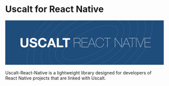 # **Uscalt** for React Native

![](./assets/URN_banner.png)

Uscalt-React-Native is a lightweight library designed for developers of React Native projects that are linked with Uscalt.